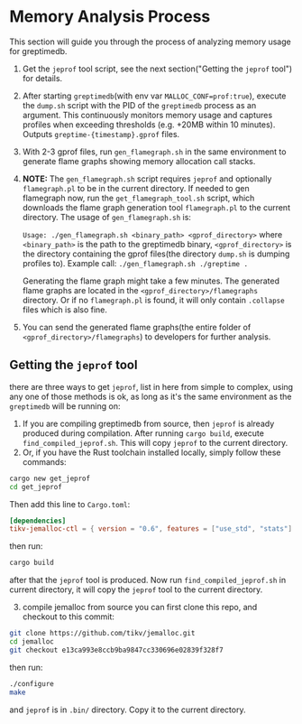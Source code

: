# Memory Analysis Process
This section will guide you through the process of analyzing memory usage for greptimedb.

1. Get the `jeprof` tool script, see the next section("Getting the `jeprof` tool") for details.

2. After starting `greptimedb`(with env var `MALLOC_CONF=prof:true`), execute the `dump.sh` script with the PID of the `greptimedb` process as an argument. This continuously monitors memory usage and captures profiles when exceeding thresholds (e.g. +20MB within 10 minutes). Outputs `greptime-{timestamp}.gprof` files.

3. With 2-3 gprof files, run `gen_flamegraph.sh` in the same environment to generate flame graphs showing memory allocation call stacks.

4.  **NOTE:** The `gen_flamegraph.sh` script requires `jeprof` and optionally `flamegraph.pl` to be in the current directory. If needed to gen flamegraph now, run the `get_flamegraph_tool.sh` script, which downloads the flame graph generation tool `flamegraph.pl` to the current directory.
    The usage of `gen_flamegraph.sh` is:

    `Usage: ./gen_flamegraph.sh <binary_path> <gprof_directory>`
    where `<binary_path>` is the path to the greptimedb binary, `<gprof_directory>` is the directory containing the gprof files(the directory `dump.sh` is dumping profiles to).
    Example call: `./gen_flamegraph.sh ./greptime .`

    Generating the flame graph might take a few minutes. The generated flame graphs are located in the `<gprof_directory>/flamegraphs` directory. Or if no `flamegraph.pl` is found, it will only contain `.collapse` files which is also fine.
5.  You can send the generated flame graphs(the entire folder of `<gprof_directory>/flamegraphs`) to developers for further analysis.


## Getting the `jeprof` tool
there are three ways to get `jeprof`, list in here from simple to complex, using any one of those methods is ok, as long as it's the same environment as the `greptimedb` will be running on:
1. If you are compiling greptimedb from source, then `jeprof` is already produced during compilation. After running `cargo build`, execute `find_compiled_jeprof.sh`. This will copy `jeprof` to the current directory.
2. Or, if you have the Rust toolchain installed locally, simply follow these commands:
```bash
cargo new get_jeprof
cd get_jeprof
```
Then add this line to `Cargo.toml`:
```toml
[dependencies]
tikv-jemalloc-ctl = { version = "0.6", features = ["use_std", "stats"] }
```
then run:
```bash
cargo build
```
after that the `jeprof` tool is produced. Now run `find_compiled_jeprof.sh` in current directory, it will copy the `jeprof` tool to the current directory.

3. compile jemalloc from source
you can first clone this repo, and checkout to this commit:
```bash
git clone https://github.com/tikv/jemalloc.git
cd jemalloc
git checkout e13ca993e8ccb9ba9847cc330696e02839f328f7
```
then run:
```bash
./configure
make
```
and `jeprof` is in `.bin/` directory. Copy it to the current directory.